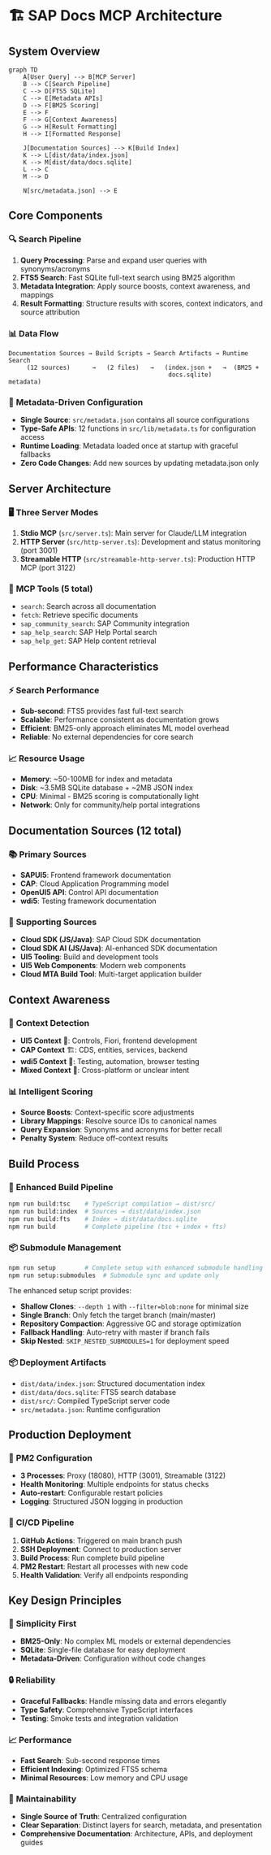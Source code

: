 # 🏗️ SAP Docs MCP Architecture

## System Overview

```mermaid
graph TD
    A[User Query] --> B[MCP Server]
    B --> C[Search Pipeline]
    C --> D[FTS5 SQLite]
    C --> E[Metadata APIs]
    D --> F[BM25 Scoring]
    E --> F
    F --> G[Context Awareness]
    G --> H[Result Formatting]
    H --> I[Formatted Response]
    
    J[Documentation Sources] --> K[Build Index]
    K --> L[dist/data/index.json]
    K --> M[dist/data/docs.sqlite]
    L --> C
    M --> D
    
    N[src/metadata.json] --> E
```

## Core Components

### 🔍 **Search Pipeline**
1. **Query Processing**: Parse and expand user queries with synonyms/acronyms
2. **FTS5 Search**: Fast SQLite full-text search using BM25 algorithm
3. **Metadata Integration**: Apply source boosts, context awareness, and mappings
4. **Result Formatting**: Structure results with scores, context indicators, and source attribution

### 📊 **Data Flow**
```
Documentation Sources → Build Scripts → Search Artifacts → Runtime Search
     (12 sources)      →   (2 files)   →   (index.json +   →  (BM25 + 
                                            docs.sqlite)        metadata)
```

### 🎯 **Metadata-Driven Configuration**
- **Single Source**: `src/metadata.json` contains all source configurations
- **Type-Safe APIs**: 12 functions in `src/lib/metadata.ts` for configuration access
- **Runtime Loading**: Metadata loaded once at startup with graceful fallbacks
- **Zero Code Changes**: Add new sources by updating metadata.json only

## Server Architecture

### 🖥️ **Three Server Modes**
1. **Stdio MCP** (`src/server.ts`): Main server for Claude/LLM integration
2. **HTTP Server** (`src/http-server.ts`): Development and status monitoring (port 3001)
3. **Streamable HTTP** (`src/streamable-http-server.ts`): Production HTTP MCP (port 3122)

### 🔧 **MCP Tools (5 total)**
- `search`: Search across all documentation
- `fetch`: Retrieve specific documents
- `sap_community_search`: SAP Community integration
- `sap_help_search`: SAP Help Portal search
- `sap_help_get`: SAP Help content retrieval

## Performance Characteristics

### ⚡ **Search Performance**
- **Sub-second**: FTS5 provides fast full-text search
- **Scalable**: Performance consistent as documentation grows
- **Efficient**: BM25-only approach eliminates ML model overhead
- **Reliable**: No external dependencies for core search

### 📈 **Resource Usage**
- **Memory**: ~50-100MB for index and metadata
- **Disk**: ~3.5MB SQLite database + ~2MB JSON index
- **CPU**: Minimal - BM25 scoring is computationally light
- **Network**: Only for community/help portal integrations

## Documentation Sources (12 total)

### 📚 **Primary Sources**
- **SAPUI5**: Frontend framework documentation
- **CAP**: Cloud Application Programming model
- **OpenUI5 API**: Control API documentation
- **wdi5**: Testing framework documentation

### 🔧 **Supporting Sources**
- **Cloud SDK (JS/Java)**: SAP Cloud SDK documentation
- **Cloud SDK AI (JS/Java)**: AI-enhanced SDK documentation
- **UI5 Tooling**: Build and development tools
- **UI5 Web Components**: Modern web components
- **Cloud MTA Build Tool**: Multi-target application builder

## Context Awareness

### 🎯 **Context Detection**
- **UI5 Context** 🎨: Controls, Fiori, frontend development
- **CAP Context** 🏗️: CDS, entities, services, backend
- **wdi5 Context** 🧪: Testing, automation, browser testing
- **Mixed Context** 🔀: Cross-platform or unclear intent

### 📊 **Intelligent Scoring**
- **Source Boosts**: Context-specific score adjustments
- **Library Mappings**: Resolve source IDs to canonical names
- **Query Expansion**: Synonyms and acronyms for better recall
- **Penalty System**: Reduce off-context results

## Build Process

### 🔨 **Enhanced Build Pipeline**
```bash
npm run build:tsc    # TypeScript compilation → dist/src/
npm run build:index  # Sources → dist/data/index.json
npm run build:fts    # Index → dist/data/docs.sqlite  
npm run build        # Complete pipeline (tsc + index + fts)
```

### 📦 **Submodule Management**
```bash
npm run setup        # Complete setup with enhanced submodule handling
npm run setup:submodules  # Submodule sync and update only
```

The enhanced setup script provides:
- **Shallow Clones**: `--depth 1` with `--filter=blob:none` for minimal size
- **Single Branch**: Only fetch the target branch (main/master)
- **Repository Compaction**: Aggressive GC and storage optimization  
- **Fallback Handling**: Auto-retry with master if branch fails
- **Skip Nested**: `SKIP_NESTED_SUBMODULES=1` for deployment speed

### 📦 **Deployment Artifacts**
- `dist/data/index.json`: Structured documentation index
- `dist/data/docs.sqlite`: FTS5 search database
- `dist/src/`: Compiled TypeScript server code
- `src/metadata.json`: Runtime configuration

## Production Deployment

### 🚀 **PM2 Configuration**
- **3 Processes**: Proxy (18080), HTTP (3001), Streamable (3122)
- **Health Monitoring**: Multiple endpoints for status checks
- **Auto-restart**: Configurable restart policies
- **Logging**: Structured JSON logging in production

### 🔄 **CI/CD Pipeline**
1. **GitHub Actions**: Triggered on main branch push
2. **SSH Deployment**: Connect to production server
3. **Build Process**: Run complete build pipeline
4. **PM2 Restart**: Restart all processes with new code
5. **Health Validation**: Verify all endpoints responding

## Key Design Principles

### 🎯 **Simplicity First**
- **BM25-Only**: No complex ML models or external dependencies
- **SQLite**: Single-file database for easy deployment
- **Metadata-Driven**: Configuration without code changes

### 🔒 **Reliability**
- **Graceful Fallbacks**: Handle missing data and errors elegantly
- **Type Safety**: Comprehensive TypeScript interfaces
- **Testing**: Smoke tests and integration validation

### 📈 **Performance**
- **Fast Search**: Sub-second response times
- **Efficient Indexing**: Optimized FTS5 schema
- **Minimal Resources**: Low memory and CPU usage

### 🔧 **Maintainability**
- **Single Source of Truth**: Centralized configuration
- **Clear Separation**: Distinct layers for search, metadata, and presentation
- **Comprehensive Documentation**: Architecture, APIs, and deployment guides

